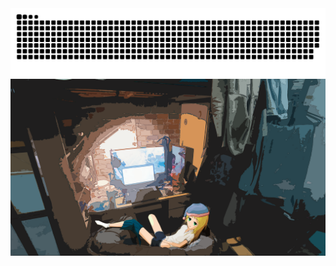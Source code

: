 <picture>
  <source media="(prefers-color-scheme: dark)" srcset="https://raw.githubusercontent.com/raetselhaftesKEN/raetselhaftesKEN/output/github-contribution-grid-snake-dark.svg" />
  <source media="(prefers-color-scheme: light)" srcset="https://raw.githubusercontent.com/raetselhaftesKEN/raetselhaftesKEN/output/github-contribution-grid-snake.svg" />
  <img alt="github-snake" src="https://raw.githubusercontent.com/raetselhaftesKEN/raetselhaftesKEN/output/github-contribution-grid-snake.svg" />
</picture>

<picture>
  <img alt="avatar" src="/static/avatar.png" />
</picture>

